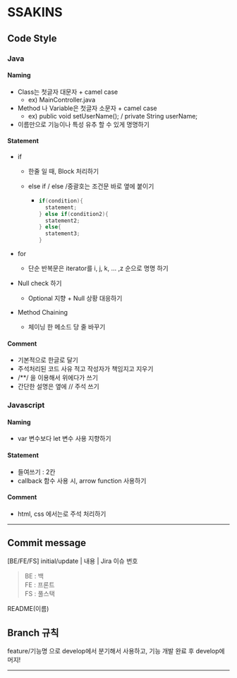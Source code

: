 # SSAKINS




## Code Style


### Java



#### Naming

 + Class는 첫글자 대문자 + camel case
    + ex) MainController.java
 + Method 나 Variable은  첫글자 소문자 + camel case
    + ex) public void setUserName(); / private String userName;
 + 이름만으로 기능이나 특성 유추 할 수 있게 명명하기

#### Statement

+ if

  + 한줄 일 때, Block 처리하기

  + else if / else /중괄호는 조건문 바로 옆에 붙이기

    + ```java
      if(condition){
      	statement;
      } else if(condition2){
      	statement2;
      } else{
      	statement3;
      }
      ```

+ for 
  + 단순 반복문은 iterator를 i, j, k, ... ,z 순으로 명명 하기



+ Null check 하기
  + Optional 지향 + Null 상황 대응하기
+ Method Chaining
  + 체이닝 한 메소드 당 줄 바꾸기





#### Comment

+ 기본적으로 한글로 달기
+ 주석처리된 코드 사유 적고 작성자가 책임지고 지우기
+ /**/ 을 이용해서 위에다가 쓰기
+ 간단한 설명은 옆에 // 주석 쓰기





### Javascript

#### Naming

+ var 변수보다 let 변수 사용 지향하기

  

#### Statement

+ 들여쓰기 : 2칸
+ callback 함수 사용 시, arrow function 사용하기

#### Comment

+ html, css 에서는<!-- -->로 주석 처리하기



---

## Commit message

[BE/FE/FS] initial/update | 내용 | Jira 이슈 번호

> BE : 백  
> FE : 프론트  
> FS : 풀스택  


README(이름)



## Branch 규칙

feature/기능명 으로 develop에서 분기해서 사용하고, 기능 개발 완료 후 develop에 머지!

---